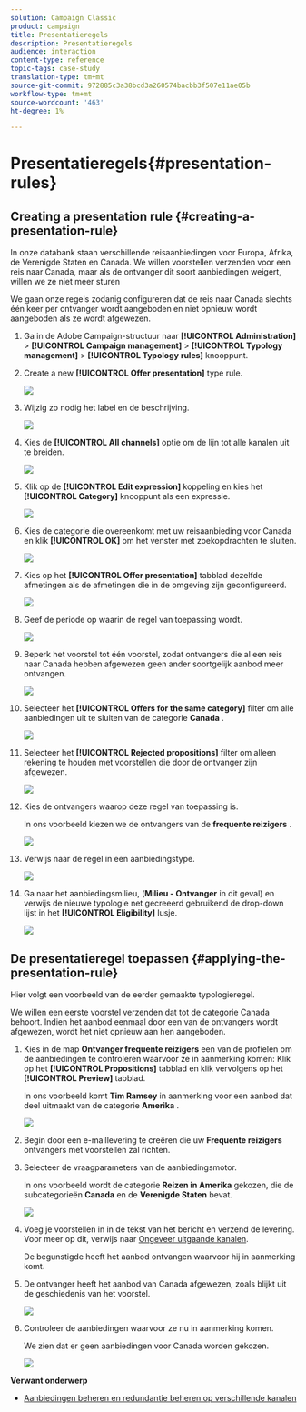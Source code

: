 ```yaml
---
solution: Campaign Classic
product: campaign
title: Presentatieregels
description: Presentatieregels
audience: interaction
content-type: reference
topic-tags: case-study
translation-type: tm+mt
source-git-commit: 972885c3a38bcd3a260574bacbb3f507e11ae05b
workflow-type: tm+mt
source-wordcount: '463'
ht-degree: 1%

---
```



# Presentatieregels{#presentation-rules}

## Creating a presentation rule {#creating-a-presentation-rule}

In onze databank staan verschillende reisaanbiedingen voor Europa, Afrika, de Verenigde Staten en Canada. We willen voorstellen verzenden voor een reis naar Canada, maar als de ontvanger dit soort aanbiedingen weigert, willen we ze niet meer sturen

We gaan onze regels zodanig configureren dat de reis naar Canada slechts één keer per ontvanger wordt aangeboden en niet opnieuw wordt aangeboden als ze wordt afgewezen.

1. Ga in de Adobe Campaign-structuur naar **[!UICONTROL Administration]** > **[!UICONTROL Campaign management]** > **[!UICONTROL Typology management]** > **[!UICONTROL Typology rules]** knooppunt.
1. Create a new **[!UICONTROL Offer presentation]** type rule.

   ![](assets/offer_typology_example_001.png)

1. Wijzig zo nodig het label en de beschrijving.

   ![](assets/offer_typology_example_002.png)

1. Kies de **[!UICONTROL All channels]** optie om de lijn tot alle kanalen uit te breiden.

   ![](assets/offer_typology_example_003.png)

1. Klik op de **[!UICONTROL Edit expression]** koppeling en kies het **[!UICONTROL Category]** knooppunt als een expressie.

   ![](assets/offer_typology_example_004.png)

1. Kies de categorie die overeenkomt met uw reisaanbieding voor Canada en klik **[!UICONTROL OK]** om het venster met zoekopdrachten te sluiten.

   ![](assets/offer_typology_example_005.png)

1. Kies op het **[!UICONTROL Offer presentation]** tabblad dezelfde afmetingen als de afmetingen die in de omgeving zijn geconfigureerd.

   ![](assets/offer_typology_example_006.png)

1. Geef de periode op waarin de regel van toepassing wordt.

   ![](assets/offer_typology_example_007.png)

1. Beperk het voorstel tot één voorstel, zodat ontvangers die al een reis naar Canada hebben afgewezen geen ander soortgelijk aanbod meer ontvangen.

   ![](assets/offer_typology_example_008.png)

1. Selecteer het **[!UICONTROL Offers for the same category]** filter om alle aanbiedingen uit te sluiten van de categorie **Canada** .

   ![](assets/offer_typology_example_020.png)

1. Selecteer het **[!UICONTROL Rejected propositions]** filter om alleen rekening te houden met voorstellen die door de ontvanger zijn afgewezen.

   ![](assets/offer_typology_example_021.png)

1. Kies de ontvangers waarop deze regel van toepassing is.

   In ons voorbeeld kiezen we de ontvangers van de **frequente reizigers** .

   ![](assets/offer_typology_example_009.png)

1. Verwijs naar de regel in een aanbiedingstype.

   ![](assets/offer_typology_example_013.png)

1. Ga naar het aanbiedingsmilieu, (**Milieu - Ontvanger** in dit geval) en verwijs de nieuwe typologie net gecreeerd gebruikend de drop-down lijst in het **[!UICONTROL Eligibility]** lusje.

   ![](assets/offer_typology_example_014.png)

## De presentatieregel toepassen {#applying-the-presentation-rule}

Hier volgt een voorbeeld van de eerder gemaakte typologieregel.

We willen een eerste voorstel verzenden dat tot de categorie Canada behoort. Indien het aanbod eenmaal door een van de ontvangers wordt afgewezen, wordt het niet opnieuw aan hen aangeboden.

1. Kies in de map **Ontvanger frequente reizigers** een van de profielen om de aanbiedingen te controleren waarvoor ze in aanmerking komen: Klik op het **[!UICONTROL Propositions]** tabblad en klik vervolgens op het **[!UICONTROL Preview]** tabblad.

   In ons voorbeeld komt **Tim Ramsey** in aanmerking voor een aanbod dat deel uitmaakt van de categorie **Amerika** .

   ![](assets/offer_typology_example_015.png)

1. Begin door een e-maillevering te creëren die uw **Frequente reizigers** ontvangers met voorstellen zal richten.
1. Selecteer de vraagparameters van de aanbiedingsmotor.

   In ons voorbeeld wordt de categorie **Reizen in Amerika** gekozen, die de subcategorieën **Canada** en de **Verenigde Staten** bevat.

   ![](assets/offer_typology_example_016.png)

1. Voeg je voorstellen in in de tekst van het bericht en verzend de levering. Voor meer op dit, verwijs naar [Ongeveer uitgaande kanalen](../../interaction/using/about-outbound-channels.md).

   De begunstigde heeft het aanbod ontvangen waarvoor hij in aanmerking komt.

1. De ontvanger heeft het aanbod van Canada afgewezen, zoals blijkt uit de geschiedenis van het voorstel.

   ![](assets/offer_typology_example_018.png)

1. Controleer de aanbiedingen waarvoor ze nu in aanmerking komen.

   We zien dat er geen aanbiedingen voor Canada worden gekozen.

   ![](assets/offer_typology_example_019.png)

**Verwant onderwerp**

* [Aanbiedingen beheren en redundantie beheren op verschillende kanalen](https://helpx.adobe.com/campaign/kb/simplifying-campaign-management-acc.html#Manageoffersandcontrolredundancyacrosschannels)